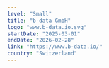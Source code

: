 ```yaml
---
level: "Small"
title: "b-data GmbH"
logo: "www.b-data.io.svg"
startDate: "2025-03-01"
endDate: "2026-02-28"
link: "https://www.b-data.io/"
country: "Switzerland"
---
```

